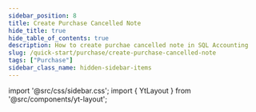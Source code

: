 ```yaml
---
sidebar_position: 8
title: Create Purchase Cancelled Note
hide_title: true
hide_table_of_contents: true
description: How to create purchae cancelled note in SQL Accounting
slug: /quick-start/purchase/create-purchase-cancelled-note
tags: ["Purchase"]
sidebar_class_name: hidden-sidebar-items
---
```


import '@src/css/sidebar.css';
import { YtLayout } from '@src/components/yt-layout';

<YtLayout 
    url="https://www.youtube.com/embed/985uk4QDaCw?autoplay=1"
    videoId="985uk4QDaCw"
    title="Purchase Cancelled Note"
/>
